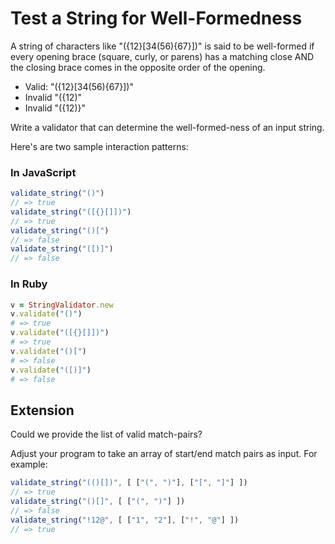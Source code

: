 # Test a String for Well-Formedness

A string of characters like "({12}[34(56){67}])" is said to be well-formed
if every opening brace (square, curly, or parens) has a matching close AND
the closing brace comes in the opposite order of the opening.

* Valid: "({12}[34(56){67}])"
* Invalid "({12)"
* Invalid "({12)}"

Write a validator that can determine the well-formed-ness of an input string.

Here's are two sample interaction patterns:

### In JavaScript

```javascript
validate_string("()")
// => true
validate_string("([{}[]])")
// => true
validate_string("()[")
// => false
validate_string("([)]")
// => false
```

### In Ruby

```ruby
v = StringValidator.new
v.validate("()")
# => true
v.validate("([{}[]])")
# => true
v.validate("()[")
# => false
v.validate("([)]")
# => false
```

## Extension

Could we provide the list of valid match-pairs?

Adjust your program to take an array of start/end match pairs as input. For example:

```javascript
validate_string("(()[])", [ ["(", ")"], ["[", "]"] ])
// => true
validate_string("()[]", [ ["(", ")"] ])
// => false
validate_string("!12@", [ ["1", "2"], ["!", "@"] ])
// => true
```
